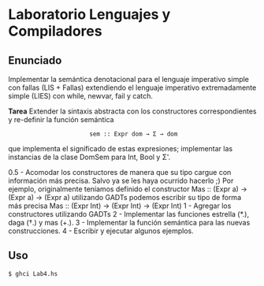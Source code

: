 # Laboratorio Lenguajes y Compiladores #

## Enunciado ##

Implementar la semántica denotacional para el lenguaje imperativo simple con
fallas (LIS + Fallas) extendiendo el lenguaje imperativo extremadamente simple
(LIES) con while, newvar, fail y catch.

**Tarea**
Extender la sintaxis abstracta con los constructores correspondientes y 
re-definir la función semántica

                           sem :: Expr dom → Σ → dom

que implementa el significado de estas expresiones; implementar las instancias
de la clase DomSem para Int, Bool y Σ'.

0.5 - Acomodar los constructores de manera que su tipo cargue con información
      más precisa. Salvo ya se les haya ocurrido hacerlo ;)
      Por ejemplo, originalmente teníamos definido el constructor
      Mas :: (Expr a) -> (Expr a) -> (Expr a)
      utilizando GADTs podemos escribir su tipo de forma más precisa
      Mas :: (Expr Int) -> (Expr Int) -> (Expr Int)
1 - Agregar los constructores utilizando GADTs
2 - Implementar las funciones estrella (*.), daga (†.) y mas (+.).
3 - Implementar la función semántica para las nuevas construcciones.
4 - Escribir y ejecutar algunos ejemplos.

## Uso ##

```console
$ ghci Lab4.hs
```
